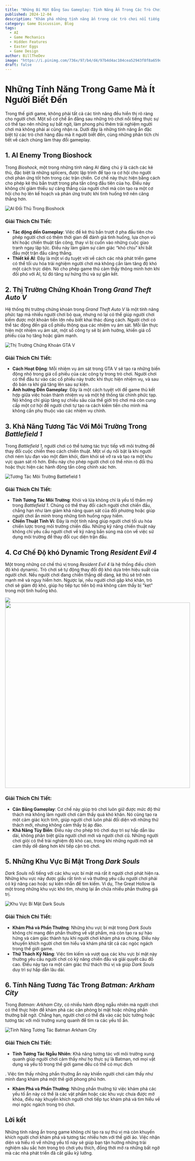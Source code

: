 ```yaml
---
title: "Những Bí Mật Đằng Sau Gameplay: Tính Năng Ẩn Trong Các Trò Chơi Nổi Tiếng"
published: 2024-12-04
description: "Khám phá những tính năng ẩn trong các trò chơi nổi tiếng mà ít người chơi nhận ra, từ AI enemy, đến các khu vực bí mật, mang lại những bất ngờ mà ta thường không để ý."
category: Game Discussion, Blog
tags:
  - AI
  - Game Mechanics
  - Hidden Features
  - Easter Eggs
  - Game Design
author: BillTheDev
image: "https://i.pinimg.com/736x/97/b4/d4/97b4d4ac104cea52943f8f8a659dd99a.jpg"
draft: false
---
```

# **Những Tính Năng Trong Game Mà Ít Người Biết Đến**

Trong thế giới game, không phải tất cả các tính năng đều hiển thị rõ ràng cho người chơi. Một số cơ chế ẩn đằng sau những trò chơi nổi tiếng thực sự có thể tạo nên những sự bất ngờ, làm phong phú thêm trải nghiệm người chơi mà không phải ai cũng nhận ra. Dưới đây là những tính năng ẩn đặc biệt từ các trò chơi hàng đầu mà ít người biết đến, cùng những phân tích chi tiết về cách chúng làm thay đổi gameplay.

## 1. AI Enemy Trong **Bioshock**

Trong *Bioshock*, một trong những tính năng AI đáng chú ý là cách các kẻ thù, đặc biệt là những splicers, được lập trình để tạo ra cơ hội cho người chơi phản ứng tốt hơn trong các trận chiến. Cơ chế này thực hiện bằng cách cho phép kẻ thù bắn trượt trong pha tấn công đầu tiên của họ. Điều này không chỉ giảm thiểu sự căng thẳng của người chơi mà còn tạo ra một cơ hội cho họ lên kế hoạch và phản ứng trước khi tình huống trở nên căng thẳng hơn.

![AI Đối Thủ Trong Bioshock](https://static1.thegamerimages.com/wordpress/wp-content/uploads/2022/06/0-Feat-1.jpg)

### **Giải Thích Chi Tiết:**
- **Tác động đến Gameplay**: Việc để kẻ thù bắn trượt ở pha đầu tiên cho phép người chơi có thêm thời gian để đánh giá tình huống, lựa chọn vũ khí hoặc chiến thuật tấn công, thay vì bị cuốn vào những cuộc giao tranh ngay lập tức. Điều này làm giảm sự cảm giác “khó chịu” khi bắt đầu một trận đấu căng thẳng.
- **Thiết kế AI**: Đây là một ví dụ tuyệt vời về cách các nhà phát triển game có thể tối ưu hóa trải nghiệm người chơi mà không cần làm tăng độ khó một cách trực diện. Nó cho phép game thủ cảm thấy thông minh hơn khi đối phó với AI, từ đó tăng sự hứng thú và sự gắn kết.

## 2. Thị Trường Chứng Khoán Trong *Grand Theft Auto V*

Hệ thống thị trường chứng khoán trong *Grand Theft Auto V* là một tính năng phức tạp mà nhiều người chơi bỏ qua, nhưng nó lại có thể giúp người chơi kiếm được một khoản tiền lớn nếu biết khai thác đúng cách. Người chơi có thể tác động đến giá cổ phiếu thông qua các nhiệm vụ ám sát. Mỗi lần thực hiện một nhiệm vụ ám sát, một số công ty sẽ bị ảnh hưởng, khiến giá cổ phiếu của họ tăng hoặc giảm mạnh.

![Thị Trường Chứng Khoán GTA V](https://www.destructoid.com/wp-content/uploads/2024/06/gta-5-stock-market-cash-up.jpg?fit=1200%2C675)

### **Giải Thích Chi Tiết:**
- **Cách Hoạt Động**: Mỗi nhiệm vụ ám sát trong GTA V sẽ tạo ra những biến động nhỏ trong giá cổ phiếu của các công ty trong trò chơi. Người chơi có thể đầu tư vào các cổ phiếu này trước khi thực hiện nhiệm vụ, và sau đó bán ra khi giá tăng lên sau sự kiện.
- **Ảnh hưởng Đến Gameplay**: Đây là một cách tuyệt vời để game thủ kết hợp giữa việc hoàn thành nhiệm vụ và một hệ thống tài chính phức tạp. Nó không chỉ giúp tăng sự chiều sâu của thế giới trò chơi mà còn cung cấp một cơ hội để người chơi tự tạo ra cách kiếm tiền cho mình mà không cần phụ thuộc vào các nhiệm vụ chính.

## 3. Khả Năng Tương Tác Với Môi Trường Trong *Battlefield 1*

Trong *Battlefield 1*, người chơi có thể tương tác trực tiếp với môi trường để thay đổi cuộc chiến theo cách chiến thuật. Một ví dụ nổi bật là khi người chơi ném lựu đạn vào một đám khói, đám khói sẽ vỡ ra và tạo ra một khu vực quan sát rõ hơn. Điều này cho phép người chơi có thể nhìn rõ đối thủ hoặc thực hiện các hành động tấn công chính xác hơn.

![Tương Tác Môi Trường Battlefield 1](https://i.redd.it/passchendaele-may-just-be-the-most-immersive-environment-in-v0-gsrnlr4vtmmc1.jpg?width=1872&format=pjpg&auto=webp&s=3b97cef3081dee95b805af74a38db1c93be2ec6a)

### **Giải Thích Chi Tiết:**
- **Tính Tương Tác Môi Trường**: Khói và lửa không chỉ là yếu tố thẩm mỹ trong *Battlefield 1*. Chúng có thể thay đổi cách người chơi chiến đấu, chẳng hạn như làm giảm khả năng quan sát của đối phương hoặc giúp người chơi ẩn mình trong những tình huống nguy hiểm.
- **Chiến Thuật Tinh Vi**: Đây là một tính năng giúp người chơi tối ưu hóa chiến lược trong môi trường chiến đấu. Những kỹ năng chiến thuật này không chỉ yêu cầu người chơi về kỹ năng bắn súng mà còn về việc sử dụng môi trường để thay đổi cục diện trận đấu.

## 4. Cơ Chế Độ khó Dynamic Trong *Resident Evil 4*

Một trong những cơ chế thú vị trong *Resident Evil 4* là hệ thống điều chỉnh độ khó dynamic. Trò chơi sẽ tự động thay đổi độ khó dựa trên hiệu suất của người chơi. Nếu người chơi đang chiến thắng dễ dàng, kẻ thù sẽ trở nên mạnh mẽ và nguy hiểm hơn. Ngược lại, nếu người chơi gặp khó khăn, trò chơi sẽ giảm độ khó, giúp họ tiếp tục tiến bộ mà không cảm thấy bị "kẹt" trong một tình huống khó.
<div style="display: inline-block; margin-right: 10px;">
  <img src="https://i.pinimg.com/736x/2d/d7/bb/2dd7bb0533e2b9c363160a38d9527039.jpg" style="max-height: 600px;" />
</div>
<div style="display: inline-block;">
  <img src="https://preview.redd.it/for-those-wondering-about-the-differences-from-varying-v0-l4lf79pm0bqa1.png?auto=webp&s=31ab0f27f9b556975bdc8605c5a53597afb20dbf" style="height: 600px; width: auto;" />
</div>

### **Giải Thích Chi Tiết:**
- **Cân Bằng Gameplay**: Cơ chế này giúp trò chơi luôn giữ được mức độ thử thách mà không làm người chơi cảm thấy quá khó khăn. Nó cũng tạo ra một cảm giác kịch tính, giúp người chơi luôn phải đối diện với những thử thách mới, nhưng không cảm thấy bị áp đảo.
- **Khả Năng Tùy Biến**: Điều này cho phép trò chơi duy trì sự hấp dẫn lâu dài, không phân biệt giữa người chơi mới và người chơi cũ. Những người chơi giỏi có thể trải nghiệm độ khó cao, trong khi những người mới sẽ cảm thấy dễ dàng hơn khi tiếp cận trò chơi.

## 5. Những Khu Vực Bí Mật Trong *Dark Souls*

*Dark Souls* nổi tiếng với các khu vực bí mật mà rất ít người chơi phát hiện ra. Những khu vực này được giấu rất tinh vi và thường yêu cầu người chơi phải có kỹ năng cao hoặc sự kiên nhẫn để tìm kiếm. Ví dụ, The Great Hollow là một trong những khu vực khó tìm, nhưng lại ẩn chứa nhiều phần thưởng giá trị.

![Khu Vực Bí Mật Dark Souls](https://origin.mos.cms.futurecdn.net/vEqW2CZnBDEfsgiPNEpVYT.jpg)

### **Giải Thích Chi Tiết:**
- **Khám Phá và Phần Thưởng**: Những khu vực bí mật trong *Dark Souls* không chỉ mang đến phần thưởng về vật phẩm, mà còn tạo ra sự hào hứng và cảm giác thành tựu khi người chơi khám phá ra chúng. Điều này khuyến khích người chơi tìm hiểu và khám phá tất cả các ngóc ngách trong thế giới game.
- **Thử Thách Kỹ Năng**: Việc tìm kiếm và vượt qua các khu vực bí mật này thường yêu cầu người chơi có kỹ năng chiến đấu và giải quyết câu đố cao. Điều này tạo ra một cảm giác thử thách thú vị và giúp *Dark Souls* duy trì sự hấp dẫn lâu dài.

## 6. Tính Năng Tương Tác Trong *Batman: Arkham City*

Trong *Batman: Arkham City*, có nhiều hành động ngẫu nhiên mà người chơi có thể thực hiện để khám phá các căn phòng bí mật hoặc những phần thưởng bất ngờ. Chẳng hạn, người chơi có thể đá vào các bức tường hoặc tương tác với môi trường xung quanh để tìm ra các yếu tố ẩn. 

![Tính Năng Tương Tác Batman Arkham City](https://i.redd.it/the-arkham-series-had-countless-of-easter-eggs-and-v0-6410souoyylb1.jpg?width=1887&format=pjpg&auto=webp&s=6c031857aec3bf64864cf2716bb2179b7ec760ab)

### **Giải Thích Chi Tiết:**
- **Tính Tương Tác Ngẫu Nhiên**: Khả năng tương tác với môi trường xung quanh giúp người chơi cảm thấy như họ thực sự là Batman, nơi mọi vật dụng và yếu tố trong thế giới game đều có thể có mục đích

. Việc tìm thấy những phần thưởng ẩn này khiến người chơi cảm thấy như mình đang khám phá một thế giới phong phú hơn.
- **Khám Phá và Phần Thưởng**: Những phần thưởng từ việc khám phá các yếu tố ẩn này có thể là các vật phẩm hoặc các khu vực chưa được mở khóa, điều này khuyến khích người chơi tiếp tục khám phá và tìm hiểu về mọi ngóc ngách trong trò chơi.

## Lời kết

Những tính năng ẩn trong game không chỉ tạo ra sự thú vị mà còn khuyến khích người chơi khám phá và tương tác nhiều hơn với thế giới ảo. Việc nhận diện và hiểu rõ về những yếu tố này sẽ giúp bạn tận hưởng những trải nghiệm sâu sắc hơn trong trò chơi yêu thích, đồng thời mở ra những bất ngờ mà các nhà phát triển đã cất giấu kỹ lưỡng.


